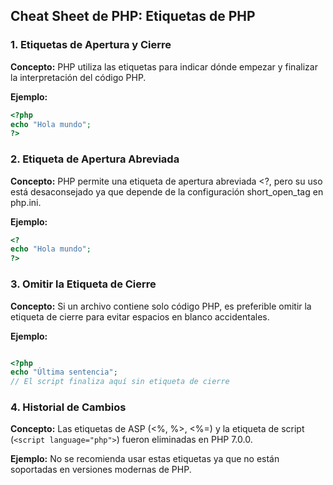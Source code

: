 ## Cheat Sheet de PHP: Etiquetas de PHP

### 1. Etiquetas de Apertura y Cierre

**Concepto:** PHP utiliza las etiquetas <?php y ?> para indicar dónde empezar y finalizar la interpretación del código PHP.

**Ejemplo:**

```php
<?php
echo "Hola mundo";
?>
```

### 2. Etiqueta de Apertura Abreviada

**Concepto:** PHP permite una etiqueta de apertura abreviada <?, pero su uso está desaconsejado ya que depende de la configuración short_open_tag en php.ini.

**Ejemplo:**

```php
<?
echo "Hola mundo";
?>
```

### 3. Omitir la Etiqueta de Cierre

**Concepto:** Si un archivo contiene solo código PHP, es preferible omitir la etiqueta de cierre para evitar espacios en blanco accidentales.

**Ejemplo:**

```php

<?php
echo "Última sentencia";
// El script finaliza aquí sin etiqueta de cierre
```

### 4. Historial de Cambios

**Concepto:** Las etiquetas de ASP (<%, %>, <%=) y la etiqueta de script (`<script language="php">`) fueron eliminadas en PHP 7.0.0.

**Ejemplo:** No se recomienda usar estas etiquetas ya que no están soportadas en versiones modernas de PHP.

